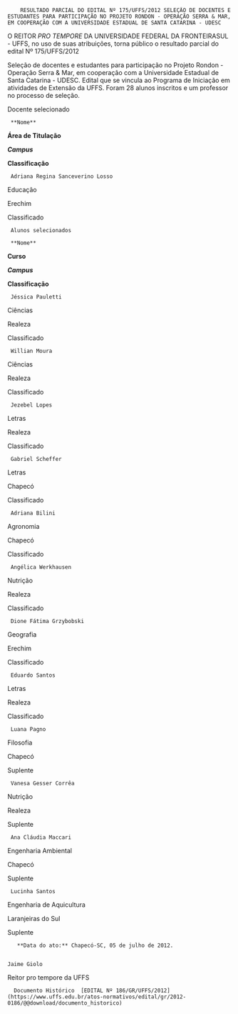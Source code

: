         RESULTADO PARCIAL DO EDITAL Nº 175/UFFS/2012 SELEÇÃO DE DOCENTES E ESTUDANTES PARA PARTICIPAÇÃO NO PROJETO RONDON - OPERAÇÃO SERRA & MAR, EM COOPERAÇÃO COM A UNIVERSIDADE ESTADUAL DE SANTA CATARINA - UDESC  

O REITOR *PRO TEMPORE* DA UNIVERSIDADE FEDERAL DA FRONTEIRASUL - UFFS, no uso de suas atribuições, torna público o resultado parcial do edital Nº 175/UFFS/2012

 Seleção de docentes e estudantes para participação no Projeto Rondon - Operação Serra & Mar, em cooperação com a Universidade Estadual de Santa Catarina - UDESC. Edital que se vincula ao Programa de Iniciação em atividades de Extensão da UFFS. Foram 28 alunos inscritos e um professor no processo de seleção.

 Docente selecionado

     **Nome**

   **Área de Titulação**

   ***Campus***

   **Classificação**

     Adriana Regina Sanceverino Losso

   Educação

   Erechim

   Classificado

     Alunos selecionados

     **Nome**

   **Curso**

   ***Campus***

   **Classificação**

     Jéssica Pauletti

   Ciências

   Realeza

   Classificado

     Willian Moura

   Ciências

   Realeza

   Classificado

     Jezebel Lopes

   Letras

   Realeza

   Classificado

     Gabriel Scheffer

   Letras

   Chapecó

   Classificado

     Adriana Bilini

   Agronomia

   Chapecó

   Classificado

     Angélica Werkhausen

   Nutrição

   Realeza

   Classificado

     Dione Fátima Grzybobski

   Geografia

   Erechim

   Classificado

     Eduardo Santos

   Letras

   Realeza

   Classificado

     Luana Pagno

   Filosofia

   Chapecó

   Suplente

     Vanesa Gesser Corrêa

   Nutrição

   Realeza

   Suplente

     Ana Cláudia Maccari

   Engenharia Ambiental

   Chapecó

   Suplente

     Lucinha Santos

   Engenharia de Aquicultura

   Laranjeiras do Sul

   Suplente

       **Data do ato:** Chapecó-SC, 05 de julho de 2012.   
 

    Jaime Giolo   
 Reitor pro tempore da UFFS 

      Documento Histórico  [EDITAL Nº 186/GR/UFFS/2012](https://www.uffs.edu.br/atos-normativos/edital/gr/2012-0186/@@download/documento_historico)     
      
